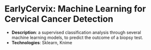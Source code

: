 # EarlyCervix: Machine Learning for Cervical Cancer Detection

- **Description**: a supervised classification analysis through several machine learning models, to predict the outcome of a biopsy test.
- **Technologies**: Sklearn, Knime